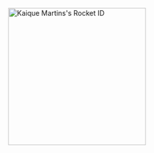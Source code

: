 <a href="https://app.rocketseat.com.br/me/kaiqueccmartins"><img src="https://app.rocketseat.com.br/api/rocketid/share?slug=kaiqueccmartins&type=card" width="280" alt="Kaique Martins's Rocket ID"/></a>
